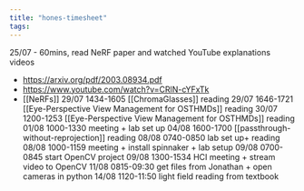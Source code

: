 ```yaml
---
title: "hones-timesheet"
tags: 
---
```


25/07 - 60mins, read NeRF paper and watched YouTube explanations videos
- https://arxiv.org/pdf/2003.08934.pdf
- https://www.youtube.com/watch?v=CRlN-cYFxTk
- [[NeRFs]]
29/07 1434-1605 [[ChromaGlasses]] reading
29/07 1646-1721 [[Eye-Perspective View Management for OSTHMDs]] reading
30/07 1200-1253 [[Eye-Perspective View Management for OSTHMDs]] reading
01/08 1000-1330 meeting + lab set up
04/08 1600-1700 [[passthrough-without-reprojection]] reading
08/08 0740-0850 lab set up+ reading
08/08 1000-1159 meeting + install spinnaker + lab setup
09/08 0700-0845 start OpenCV project
09/08 1300-1534  HCI meeting + stream video to OpenCV
11/08 0815-09:30 get files from Jonathan + open cameras in python
14/08 1120-11:50 light field reading from textbook
